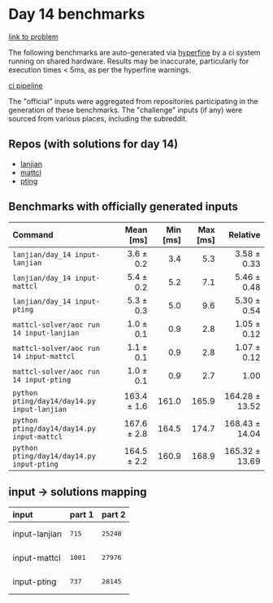 # Day 14 benchmarks

[link to problem](http://adventofcode.com/2022/day/14)

The following benchmarks are auto-generated via [hyperfine](https://github.com/sharkdp/hyperfine) by a ci system running on shared hardware. Results may be inaccurate, particularly for execution times < 5ms, as per the hyperfine warnings.

[ci pipeline](http://ci.papercode.net:8080/teams/aoc2022/pipelines/aoc-compare-2022)

The "official" inputs were aggregated from repositories participating in the generation of these benchmarks. The "challenge" inputs (if any) were sourced from various places, including the subreddit.

## Repos (with solutions for day 14)


- [lanjian](https://github.com/LanJian/aoc-2022)
- [mattcl](https://github.com/mattcl/aoc2022)
- [pting](https://github.com/pting/aoc2022)

## Benchmarks with officially generated inputs
| Command | Mean [ms] | Min [ms] | Max [ms] | Relative |
|:---|---:|---:|---:|---:|
| `lanjian/day_14 input-lanjian` | 3.6 ± 0.2 | 3.4 | 5.3 | 3.58 ± 0.33 |
| `lanjian/day_14 input-mattcl` | 5.4 ± 0.2 | 5.2 | 7.1 | 5.46 ± 0.48 |
| `lanjian/day_14 input-pting` | 5.3 ± 0.3 | 5.0 | 9.6 | 5.30 ± 0.54 |
| `mattcl-solver/aoc run 14 input-lanjian` | 1.0 ± 0.1 | 0.9 | 2.8 | 1.05 ± 0.12 |
| `mattcl-solver/aoc run 14 input-mattcl` | 1.1 ± 0.1 | 0.9 | 2.8 | 1.07 ± 0.12 |
| `mattcl-solver/aoc run 14 input-pting` | 1.0 ± 0.1 | 0.9 | 2.7 | 1.00 |
| `python pting/day14/day14.py input-lanjian` | 163.4 ± 1.6 | 161.0 | 165.9 | 164.28 ± 13.52 |
| `python pting/day14/day14.py input-mattcl` | 167.6 ± 2.8 | 164.5 | 174.7 | 168.43 ± 14.04 |
| `python pting/day14/day14.py input-pting` | 164.5 ± 2.2 | 160.9 | 168.9 | 165.32 ± 13.69 |

## input -> solutions mapping
|input|part 1|part 2|
|:---|:---|:---|
|input-lanjian|<pre>715</pre>|<pre>25248</pre>|
|input-mattcl|<pre>1001</pre>|<pre>27976</pre>|
|input-pting|<pre>737</pre>|<pre>28145</pre>|
